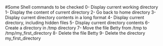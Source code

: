 #Some Shell commands to be checked
0- Display current working directory
1- Display the content of current directory
2- Go back to home directory
3- Display current directory contents in a long format
4- Display current directory, including hidden files
5- Display current directory contents
6- Create a directory in /tmp directory
7- Move the file Betty from /tmp to /tmp/my_first_directory
8- Delete the file Betty
9- Delete the directory my_first_directory
